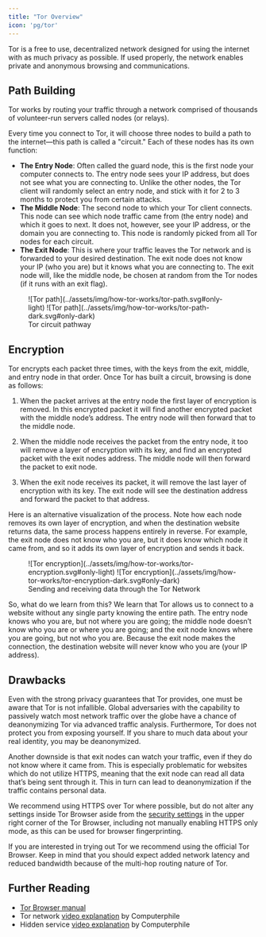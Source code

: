 ```yaml
---
title: "Tor Overview"
icon: 'pg/tor'
---
```


Tor is a free to use, decentralized network designed for using the internet with as much privacy as possible. If used properly, the network enables private and anonymous browsing and communications.

## Path Building

Tor works by routing your traffic through a network comprised of thousands of volunteer-run servers called nodes (or relays).

Every time you connect to Tor, it will choose three nodes to build a path to the internet—this path is called a "circuit." Each of these nodes has its own function:

- **The Entry Node**: Often called the guard node, this is the first node your computer connects to. The entry node sees your IP address, but does not see what you are connecting to. Unlike the other nodes, the Tor client will randomly select an entry node, and stick with it for 2 to 3 months to protect you from certain attacks.
- **The Middle Node**: The second node to which your Tor client connects. This node can see which node traffic came from (the entry node) and which it goes to next. It does not, however, see your IP address, or the domain you are connecting to. This node is randomly picked from all Tor nodes for each circuit.
- **The Exit Node**: This is where your traffic leaves the Tor network and is forwarded to your desired destination. The exit node does not know your IP (who you are) but it knows what you are connecting to. The exit node will, like the middle node, be chosen at random from the Tor nodes (if it runs with an exit flag).

<figure markdown>
  ![Tor path](../assets/img/how-tor-works/tor-path.svg#only-light)
  ![Tor path](../assets/img/how-tor-works/tor-path-dark.svg#only-dark)
  <figcaption>Tor circuit pathway</figcaption>
</figure>

## Encryption

Tor encrypts each packet three times, with the keys from the exit, middle, and entry node in that order. Once Tor has built a circuit, browsing is done as follows:

1. When the packet arrives at the entry node the first layer of encryption is removed. In this encrypted packet it will find another encrypted packet with the middle node’s address. The entry node will then forward that to the middle node.

2. When the middle node receives the packet from the entry node, it too will remove a layer of encryption with its key, and find an encrypted packet with the exit nodes address. The middle node will then forward the packet to exit node.

3. When the exit node receives its packet, it will remove the last layer of encryption with its key. The exit node will see the destination address and forward the packet to that address.

Here is an alternative visualization of the process. Note how each node removes its own layer of encryption, and when the destination website returns data, the same process happens entirely in reverse. For example, the exit node does not know who you are, but it does know which node it came from, and so it adds its own layer of encryption and sends it back.

<figure markdown>
  ![Tor encryption](../assets/img/how-tor-works/tor-encryption.svg#only-light)
  ![Tor encryption](../assets/img/how-tor-works/tor-encryption-dark.svg#only-dark)
  <figcaption>Sending and receiving data through the Tor Network</figcaption>
</figure>

So, what do we learn from this? We learn that Tor allows us to connect to a website without any single party knowing the entire path. The entry node knows who you are, but not where you are going; the middle node doesn’t know who you are or where you are going; and the exit node knows where you are going, but not who you are. Because the exit node makes the connection, the destination website will never know who you are (your IP address).

## Drawbacks

Even with the strong privacy guarantees that Tor provides, one must be aware that Tor is not infallible. Global adversaries with the capability to passively watch most network traffic over the globe have a chance of deanonymizing Tor via advanced traffic analysis. Furthermore, Tor does not protect you from exposing yourself. If you share to much data about your real identity, you may be deanonymized.

Another downside is that exit nodes can watch your traffic, even if they do not know where it came from. This is especially problematic for websites which do not utilize HTTPS, meaning that the exit node can read all data that’s being sent through it. This in turn can lead to deanonymization if the traffic contains personal data.

We recommend using HTTPS over Tor where possible, but do not alter any settings inside Tor Browser aside from the [security settings](https://tb-manual.torproject.org/security-settings/) in the upper right corner of the Tor Browser, including not manually enabling HTTPS only mode, as this can be used for browser fingerprinting.

If you are interested in trying out Tor we recommend using the official Tor Browser. Keep in mind that you should expect added network latency and reduced bandwidth because of the multi-hop routing nature of Tor.

## Further Reading

- [Tor Browser manual](https://tb-manual.torproject.org/about/)
- Tor network [video explanation](https://www.youtube-nocookie.com/embed/QRYzre4bf7I) by Computerphile
- Hidden service [video explanation](https://www.youtube-nocookie.com/embed/lVcbq_a5N9I) by Computerphile

